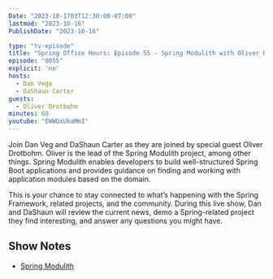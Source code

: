 ```yaml
---
Date: "2023-10-1703T12:30:00-07:00"
lastmod: "2023-10-16"
PublishDate: "2023-10-16"

type: "tv-episode"
title: "Spring Office Hours: Episode 55 - Spring Modulith with Oliver Drotbohm"
episode: "0055"
explicit: 'no'
hosts:
  - Dan Vega
  - DaShaun Carter
guests:
  - Oliver Drotbohm
minutes: 60
youtube: "EWWQxUkaMmI"
---
```


Join Dan Veg and DaShaun Carter as they are joined by special guest Oliver Drotbohm. Oliver is the lead of the Spring Modulith project, among other things. Spring Modulith enables developers to build well-structured Spring Boot applications and provides guidance on finding and working with application modules based on the domain.

This is your chance to stay connected to what’s happening with the Spring Framework, related projects, and the community. During this live show, Dan and DaShaun will review the current news, demo a Spring-related project they find interesting, and answer any questions you might have.

## Show Notes

- [Spring Modulith](https://spring.io/projects/spring-modulith)
